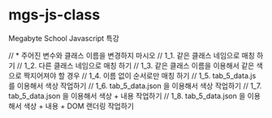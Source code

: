 # mgs-js-class
Megabyte School Javascript 특강

// * 주어진 변수와 클래스 이름을 변경하지 마시오
// 1_1. 같은 클래스 네임으로 매칭 하기
// 1_2. 다른 클래스 네임으로 매칭 하기
// 1_3. 같은 클래스 이름을 이용해서 같은 색으로 짝지어져야 할 경우
// 1_4. 이름 없이 순서로만 매칭 하기
// 1_5. tab_5_data.js 를 이용해서 색상 작업하기
// 1_6. tab_5_data.json 을 이용해서 색상 작업하기
// 1_7. tab_5_data.json 을 이용해서 색상 + 내용 작업하기
// 1_8. tab_5_data.json 을 이용해서 색상 + 내용 + DOM 랜더링 작업하기